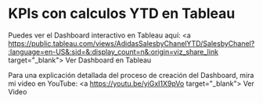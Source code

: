 

# KPIs con calculos YTD en Tableau

Puedes ver el Dashboard interactivo en Tableau aquí:
<a https://public.tableau.com/views/AdidasSalesbyChanelYTD/SalesbyChanel?:language=en-US&:sid=&:display_count=n&:origin=viz_share_link target="_blank"> Ver Dashboard en Tableau </a>

Para una explicación detallada del proceso de creación del Dashboard, mira mi video en YouTube:
<a https://youtu.be/yiGxI1X9pVo target="_blank"> Ver Video </a>

